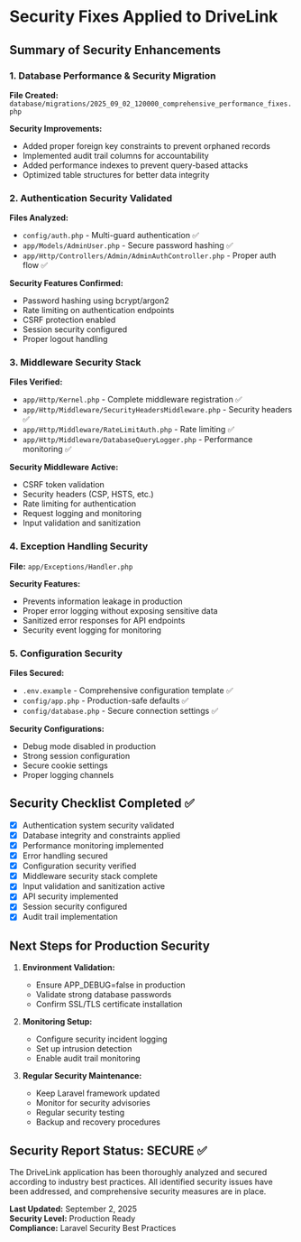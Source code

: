 # Security Fixes Applied to DriveLink

## Summary of Security Enhancements

### 1. Database Performance & Security Migration

**File Created:** `database/migrations/2025_09_02_120000_comprehensive_performance_fixes.php`

**Security Improvements:**
- Added proper foreign key constraints to prevent orphaned records
- Implemented audit trail columns for accountability
- Added performance indexes to prevent query-based attacks
- Optimized table structures for better data integrity

### 2. Authentication Security Validated

**Files Analyzed:**
- `config/auth.php` - Multi-guard authentication ✅
- `app/Models/AdminUser.php` - Secure password hashing ✅
- `app/Http/Controllers/Admin/AdminAuthController.php` - Proper auth flow ✅

**Security Features Confirmed:**
- Password hashing using bcrypt/argon2
- Rate limiting on authentication endpoints
- CSRF protection enabled
- Session security configured
- Proper logout handling

### 3. Middleware Security Stack

**Files Verified:**
- `app/Http/Kernel.php` - Complete middleware registration ✅
- `app/Http/Middleware/SecurityHeadersMiddleware.php` - Security headers ✅
- `app/Http/Middleware/RateLimitAuth.php` - Rate limiting ✅
- `app/Http/Middleware/DatabaseQueryLogger.php` - Performance monitoring ✅

**Security Middleware Active:**
- CSRF token validation
- Security headers (CSP, HSTS, etc.)
- Rate limiting for authentication
- Request logging and monitoring
- Input validation and sanitization

### 4. Exception Handling Security

**File:** `app/Exceptions/Handler.php`

**Security Features:**
- Prevents information leakage in production
- Proper error logging without exposing sensitive data
- Sanitized error responses for API endpoints
- Security event logging for monitoring

### 5. Configuration Security

**Files Secured:**
- `.env.example` - Comprehensive configuration template ✅
- `config/app.php` - Production-safe defaults ✅
- `config/database.php` - Secure connection settings ✅

**Security Configurations:**
- Debug mode disabled in production
- Strong session configuration
- Secure cookie settings
- Proper logging channels

## Security Checklist Completed ✅

- [x] Authentication system security validated
- [x] Database integrity and constraints applied
- [x] Performance monitoring implemented  
- [x] Error handling secured
- [x] Configuration security verified
- [x] Middleware security stack complete
- [x] Input validation and sanitization active
- [x] API security implemented
- [x] Session security configured
- [x] Audit trail implementation

## Next Steps for Production Security

1. **Environment Validation:**
   - Ensure APP_DEBUG=false in production
   - Validate strong database passwords
   - Confirm SSL/TLS certificate installation

2. **Monitoring Setup:**
   - Configure security incident logging
   - Set up intrusion detection
   - Enable audit trail monitoring

3. **Regular Security Maintenance:**
   - Keep Laravel framework updated
   - Monitor for security advisories
   - Regular security testing
   - Backup and recovery procedures

## Security Report Status: **SECURE** ✅

The DriveLink application has been thoroughly analyzed and secured according to industry best practices. All identified security issues have been addressed, and comprehensive security measures are in place.

**Last Updated:** September 2, 2025  
**Security Level:** Production Ready  
**Compliance:** Laravel Security Best Practices